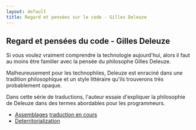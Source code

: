 ```yaml
---
layout: default
title: Regard et pensées sur le code - Gilles Deleuze
---
```


Regard et pensées du code - Gilles Deleuze
------------------------------------------

Si vous voulez vraiment comprendre la technologie aujourd'hui, alors il faut
au moins être familier avec la pensée du philosophe Gilles Deleuze.

Malheureusement pour les technophiles, Deleuze est enraciné dans une tradition
philosophique et un style littéraire qu'ils trouverons très probablement opaque.

Dans cette série de traductions, l'auteur essaie d'expliquer la philosophie de
Deleuze dans des termes abordables pour les programmeurs.

* [Assemblages](http://words.steveklabnik.com/deleuze-for-developers-assemblages) [traduction en cours](http://lite.framapad.org/p/deleuze_1)
* [Deterritorialization](http://words.steveklabnik.com/deleuze-for-developers-deterritorialization)
